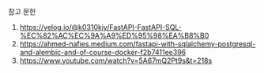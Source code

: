 참고 문헌

1) https://velog.io/@k0310kjy/FastAPI-FastAPI-SQL-%EC%82%AC%EC%9A%A9%ED%95%98%EA%B8%B0
2) https://ahmed-nafies.medium.com/fastapi-with-sqlalchemy-postgresql-and-alembic-and-of-course-docker-f2b7411ee396
3) https://www.youtube.com/watch?v=5A67mQ2Pt9s&t=218s